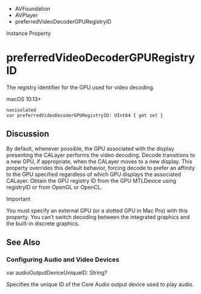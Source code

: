 

- AVFoundation
- AVPlayer
-  preferredVideoDecoderGPURegistryID 

Instance Property

# preferredVideoDecoderGPURegistryID

The registry identifier for the GPU used for video decoding.

macOS 10.13+

``` source
nonisolated
var preferredVideoDecoderGPURegistryID: UInt64 { get set }
```

## Discussion

By default, whenever possible, the GPU associated with the display presenting the CALayer performs the video decoding. Decode transitions to a new GPU, if appropriate, when the CALayer moves to a new display. This property overrides this default behavior, forcing decode to prefer an affinity to the GPU specified regardless of which GPU displays the associated CALayer. Obtain the GPU registry ID from the GPU MTLDevice using registryID or from OpenGL or OpenCL.

Important

You must specify an external GPU (or a slotted GPU in Mac Pro) with this property. You can’t switch decoding between the integrated graphics and the built-in discrete graphics.

## See Also

### Configuring Audio and Video Devices

var audioOutputDeviceUniqueID: String?

Specifies the unique ID of the Core Audio output device used to play audio.

